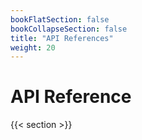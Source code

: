 ```yaml
---
bookFlatSection: false
bookCollapseSection: false
title: "API References"
weight: 20
---
```


# API Reference

{{< section >}}
